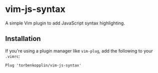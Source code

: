 # vim-js-syntax

A simple Vim plugin to add JavaScript syntax highlighting.

## Installation

If you're using a plugin manager like `vim-plug`, add the following to your `.vimrc`:

```vim
Plug 'torbenkopplin/vim-js-syntax'
```
